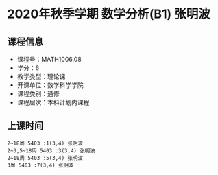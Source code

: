 # 2020年秋季学期 数学分析(B1) 张明波






## 课程信息

- 课程号：MATH1006.08
- 学分：6
- 教学类型：理论课
- 开课单位：数学科学学院
- 课程类别：通修
- 课程层次：本科计划内课程

## 上课时间

```
2~18周 5403 :1(3,4) 张明波
2~3,5~18周 5403 :3(3,4) 张明波
2~18周 5403 :5(3,4) 张明波
3周 5403 :7(3,4) 张明波
```

